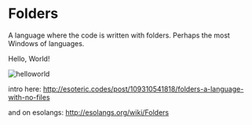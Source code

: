 # Folders
A language where the code is written with folders. Perhaps the most Windows of languages.

Hello, World!

![helloworld](https://cloud.githubusercontent.com/assets/1832142/5958802/8800d424-a796-11e4-97b4-bb02d4779125.png)


intro here: http://esoteric.codes/post/109310541818/folders-a-language-with-no-files

and on esolangs: http://esolangs.org/wiki/Folders
